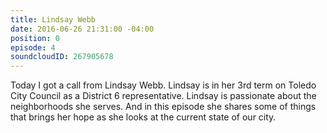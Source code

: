 ```yaml
---
title: Lindsay Webb
date: 2016-06-26 21:31:00 -04:00
position: 0
episode: 4
soundcloudID: 267905678
---
```


Today I got a call from Lindsay Webb. Lindsay is in her 3rd term on Toledo City Council as a District 6 representative. Lindsay is passionate about the neighborhoods she serves. And in this episode she shares some of things that brings her hope as she looks at the current state of our city.